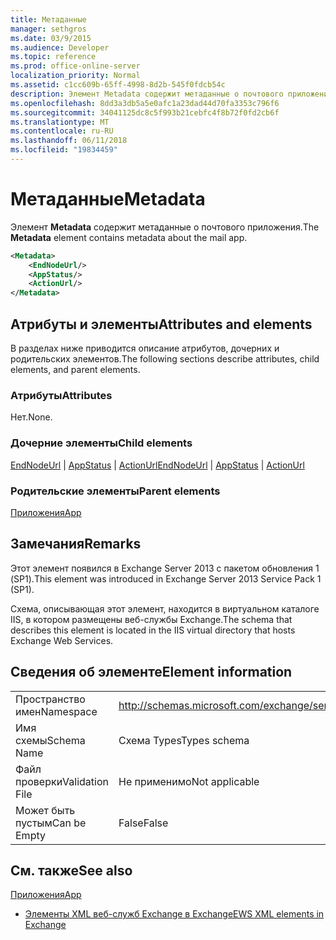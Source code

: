 ```yaml
---
title: Метаданные
manager: sethgros
ms.date: 03/9/2015
ms.audience: Developer
ms.topic: reference
ms.prod: office-online-server
localization_priority: Normal
ms.assetid: c1cc609b-65ff-4998-8d2b-545f0fdcb54c
description: Элемент Metadata содержит метаданные о почтового приложения.
ms.openlocfilehash: 8dd3a3db5a5e0afc1a23dad44d70fa3353c796f6
ms.sourcegitcommit: 34041125dc8c5f993b21cebfc4f8b72f0fd2cb6f
ms.translationtype: MT
ms.contentlocale: ru-RU
ms.lasthandoff: 06/11/2018
ms.locfileid: "19834459"
---
```

# <a name="metadata"></a><span data-ttu-id="97791-103">Метаданные</span><span class="sxs-lookup"><span data-stu-id="97791-103">Metadata</span></span>

<span data-ttu-id="97791-104">Элемент **Metadata** содержит метаданные о почтового приложения.</span><span class="sxs-lookup"><span data-stu-id="97791-104">The **Metadata** element contains metadata about the mail app.</span></span> 
  
```XML
<Metadata>
    <EndNodeUrl/>
    <AppStatus/>
    <ActionUrl/>
</Metadata>
```

## <a name="attributes-and-elements"></a><span data-ttu-id="97791-105">Атрибуты и элементы</span><span class="sxs-lookup"><span data-stu-id="97791-105">Attributes and elements</span></span>

<span data-ttu-id="97791-106">В разделах ниже приводится описание атрибутов, дочерних и родительских элементов.</span><span class="sxs-lookup"><span data-stu-id="97791-106">The following sections describe attributes, child elements, and parent elements.</span></span>
  
### <a name="attributes"></a><span data-ttu-id="97791-107">Атрибуты</span><span class="sxs-lookup"><span data-stu-id="97791-107">Attributes</span></span>

<span data-ttu-id="97791-108">Нет.</span><span class="sxs-lookup"><span data-stu-id="97791-108">None.</span></span>
  
### <a name="child-elements"></a><span data-ttu-id="97791-109">Дочерние элементы</span><span class="sxs-lookup"><span data-stu-id="97791-109">Child elements</span></span>

<span data-ttu-id="97791-110">[EndNodeUrl](endnodeurl.md) | [AppStatus](appstatus-ex15websvcsotherref.md) | [ActionUrl](actionurl.md)</span><span class="sxs-lookup"><span data-stu-id="97791-110">[EndNodeUrl](endnodeurl.md) | [AppStatus](appstatus-ex15websvcsotherref.md) | [ActionUrl](actionurl.md)</span></span>
  
### <a name="parent-elements"></a><span data-ttu-id="97791-111">Родительские элементы</span><span class="sxs-lookup"><span data-stu-id="97791-111">Parent elements</span></span>

[<span data-ttu-id="97791-112">Приложения</span><span class="sxs-lookup"><span data-stu-id="97791-112">App</span></span>](app.md)
  
## <a name="remarks"></a><span data-ttu-id="97791-113">Замечания</span><span class="sxs-lookup"><span data-stu-id="97791-113">Remarks</span></span>

<span data-ttu-id="97791-114">Этот элемент появился в Exchange Server 2013 с пакетом обновления 1 (SP1).</span><span class="sxs-lookup"><span data-stu-id="97791-114">This element was introduced in Exchange Server 2013 Service Pack 1 (SP1).</span></span>
  
<span data-ttu-id="97791-115">Схема, описывающая этот элемент, находится в виртуальном каталоге IIS, в котором размещены веб-службы Exchange.</span><span class="sxs-lookup"><span data-stu-id="97791-115">The schema that describes this element is located in the IIS virtual directory that hosts Exchange Web Services.</span></span>
  
## <a name="element-information"></a><span data-ttu-id="97791-116">Сведения об элементе</span><span class="sxs-lookup"><span data-stu-id="97791-116">Element information</span></span>

|||
|:-----|:-----|
|<span data-ttu-id="97791-117">Пространство имен</span><span class="sxs-lookup"><span data-stu-id="97791-117">Namespace</span></span>  <br/> | http://schemas.microsoft.com/exchange/services/2006/types  <br/> |
|<span data-ttu-id="97791-118">Имя схемы</span><span class="sxs-lookup"><span data-stu-id="97791-118">Schema Name</span></span>  <br/> |<span data-ttu-id="97791-119">Схема Types</span><span class="sxs-lookup"><span data-stu-id="97791-119">Types schema</span></span>  <br/> |
|<span data-ttu-id="97791-120">Файл проверки</span><span class="sxs-lookup"><span data-stu-id="97791-120">Validation File</span></span>  <br/> |<span data-ttu-id="97791-121">Не применимо</span><span class="sxs-lookup"><span data-stu-id="97791-121">Not applicable</span></span>  <br/> |
|<span data-ttu-id="97791-122">Может быть пустым</span><span class="sxs-lookup"><span data-stu-id="97791-122">Can be Empty</span></span>  <br/> |<span data-ttu-id="97791-123">False</span><span class="sxs-lookup"><span data-stu-id="97791-123">False</span></span>  <br/> |
   
## <a name="see-also"></a><span data-ttu-id="97791-124">См. также</span><span class="sxs-lookup"><span data-stu-id="97791-124">See also</span></span>



[<span data-ttu-id="97791-125">Приложения</span><span class="sxs-lookup"><span data-stu-id="97791-125">App</span></span>](app.md)


- [<span data-ttu-id="97791-126">Элементы XML веб-служб Exchange в Exchange</span><span class="sxs-lookup"><span data-stu-id="97791-126">EWS XML elements in Exchange</span></span>](ews-xml-elements-in-exchange.md)

